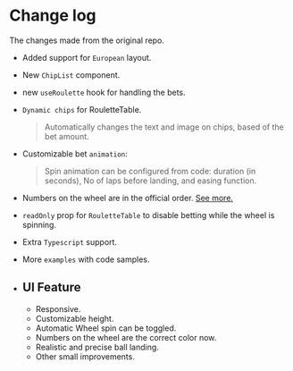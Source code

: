 # Change log
The changes made from the original repo.

- Added support for `European` layout.
- New `ChipList` component.
- new `useRoulette` hook for handling the bets.
- `Dynamic chips` for RouletteTable.
    > Automatically changes the text and image on chips, based of the bet amount.

- Customizable bet `animation`: 
    > Spin animation can be configured from code: duration (in seconds), No of laps before landing, and easing function.

- Numbers on the wheel are in the official order. [See more.](https://en.wikipedia.org/wiki/Roulette#:~:text=the%20winning%20number.-,Roulette%20wheel%20number%20sequence,-%5Bedit%5D)
- `readOnly` prop for `RouletteTable` to disable betting while the wheel is spinning.
- Extra `Typescript` support.
- More `examples` with code samples.

- ## UI Feature
    - Responsive.
    - Customizable height.
    - Automatic Wheel spin can be toggled.
    - Numbers on the wheel are the correct color now.
    - Realistic and precise ball landing.
    - Other small improvements.
